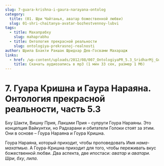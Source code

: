```yaml
---
slug: 7-guara-krishna-i-gaura-narayana-ontolog
category:
  title: (01. Шри Чайтанья, аватар божественной любви)
  slug: 01-shri-chaitanya-avatar-bozhestvennoy-lubvi
tags:
  - title: Махапрабху
    slug: mahaprabhu
  - title: Онтология прекрасной реальности
    slug: ontologiya-prekrasnoj-realnosti
author: Шрила Бхакти Ракшак Шридхар Дев-Госвами Махарадж
links:
  - href: /wp-content/uploads/2012/08/007_OntologiyaPR_5.3_SridharMj_Guara_Krishna_i_Gaura_Narayana1.mp3
    title: Скачать аудиозапись в mp3 (1 мин 33 сек, размер 1 Мб)
---
```


# 7. Гуара Кришна и Гаура Нараяна. Онтология прекрасной реальности, часть 5.3

Бху Шакти, Вишну Прия, Лакшми Прия – супруги Гоура Нараяны. Это концепция Вайкунтхи, но Радхарани и обитатели Голоки стоят за этим. Они в основе – Гоура Нараяна и Гоура Кришна.

Гоура Нараяна, который приходит, чтобы проповедовать Имя *нама-махатмью*. А Гоура-Кришна приходит для того, чтобы переживать вкус божественной любви. Два аспекта, две ипостаси: *аватар* и *аватари*. *Шри*, *бху*, *лила*.

